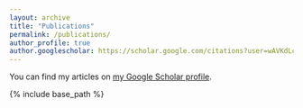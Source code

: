 ```yaml
---
layout: archive
title: "Publications"
permalink: /publications/
author_profile: true
author.googlescholar: https://scholar.google.com/citations?user=wAVKdLcAAAAJ&hl=en&oi=ao
---
```


You can find my articles on <a href="https://scholar.google.com/citations?user=wAVKdLcAAAAJ&hl=en&oi=ao">my Google Scholar profile</a>.

{% include base_path %}
